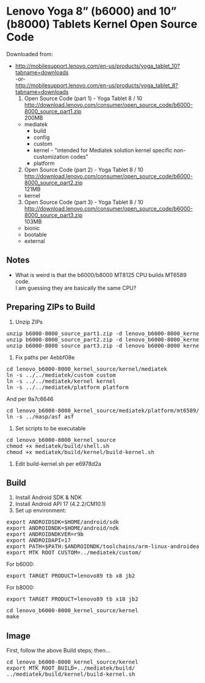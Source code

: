 # Lenovo Yoga 8” (b6000) and 10” (b8000) Tablets Kernel Open Source Code

Downloaded from:
* http://mobilesupport.lenovo.com/en-us/products/yoga_tablet_10?tabname=downloads  
  -or-  
  http://mobilesupport.lenovo.com/en-us/products/yoga_tablet_8?tabname=downloads
  1. Open Source Code (part 1) - Yoga Tablet 8 / 10  
     http://download.lenovo.com/consumer/open_source_code/b6000-8000_source_part1.zip  
     200MB
    * mediatek
      * build
      * config
      * custom
      * kernel - "intended for Mediatek solution kernel specific non-customization codes"
      * platform
  2. Open Source Code (part 2) - Yoga Tablet 8 / 10  
     http://download.lenovo.com/consumer/open_source_code/b6000-8000_source_part2.zip  
     121MB
    * kernel
  3. Open Source Code (part 3) - Yoga Tablet 8 / 10  
     http://download.lenovo.com/consumer/open_source_code/b6000-8000_source_part3.zip  
     103MB
    * bionic
    * bootable
    * external

## Notes
* What is weird is that the b6000/b8000 MT8125 CPU builds MT6589 code.  
  I am guessing they are basically the same CPU?

## Preparing ZIPs to Build
1. Unzip ZIPs
<pre>
unzip b6000-8000_source_part1.zip -d lenovo_b6000-8000_kernel_source
unzip b6000-8000_source_part2.zip -d lenovo_b6000-8000_kernel_source
unzip b6000-8000_source_part3.zip -d lenovo_b6000-8000_kernel_source
</pre>
1. Fix paths per 4ebbf08e
<pre>
cd lenovo_b6000-8000_kernel_source/kernel/mediatek
ln -s ../../mediatek/custom custom
ln -s ../../mediatek/kernel kernel
ln -s ../../mediatek/platform platform
</pre>
   And per 9a7c6646
<pre>
cd lenovo_b6000-8000_kernel_source/mediatek/platform/mt6589/kernel/drivers/dual_ccci
ln -s ../masp/asf asf
</pre>
1. Set scripts to be executable 
<pre>
cd lenovo_b6000-8000_kernel_source
chmod +x mediatek/build/shell.sh
chmod +x mediatek/build/kernel/build-kernel.sh
</pre>
1. Edit build-kernel.sh per e6978d2a

## Build
1. Install Android SDK & NDK
1. Install Android API 17 (4.2.2/CM10.1)
1. Set up environment:
<pre>
export ANDROIDSDK=$HOME/android/sdk
export ANDROIDNDK=$HOME/android/ndk
export ANDROIDNDKVER=r9b
export ANDROIDAPI=17
export PATH=$PATH:$ANDROIDNDK/toolchains/arm-linux-androideabi-4.6/prebuilt/linux-x86_64/bin
export MTK_ROOT_CUSTOM=../mediatek/custom/
</pre>
   For b6000:
<pre>
export TARGET_PRODUCT=lenovo89_tb_x8_jb2
</pre>
   For b8000:
<pre>
export TARGET_PRODUCT=lenovo89_tb_x10_jb2
</pre>
<pre>
cd lenovo_b6000-8000_kernel_source/kernel
make
</pre>

## Image
First, follow the above Build steps; then...  
<pre>
cd lenovo_b6000-8000_kernel_source/kernel
export MTK_ROOT_BUILD=../mediatek/build/
../mediatek/build/kernel/build-kernel.sh
</pre>
